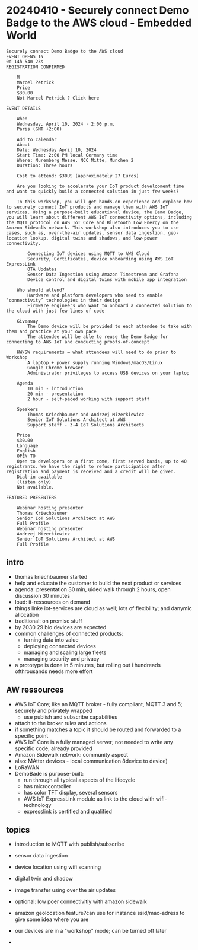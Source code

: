 # 20240410 - Securely connect Demo Badge to the AWS cloud - Embedded World

```
Securely connect Demo Badge to the AWS cloud
EVENT OPENS IN
0d 14h 54m 23s
REGISTRATION CONFIRMED

    M
    Marcel Petrick
    Price
    $30.00
    Not Marcel Petrick ? Click here

EVENT DETAILS

    When
    Wednesday, April 10, 2024 · 2:00 p.m.
    Paris (GMT +2:00)

    Add to calendar
    About
    Date: Wednesday April 10, 2024
    Start Time: 2:00 PM local Germany time
    Where: Nuremberg Messe, NCC Mitte, Munchen 2
    Duration: Three hours

    Cost to attend: $30US (approximately 27 Euros)

    Are you looking to accelerate your IoT product development time and want to quickly build a connected solution in just few weeks?

    In this workshop, you will get hands-on experience and explore how to securely connect IoT products and manage them with AWS IoT services. Using a purpose-built educational device, the Demo Badge, you will learn about different AWS IoT connectivity options, including the MQTT protocol on AWS IoT Core and Bluetooth Low Energy on the Amazon Sidewalk network. This workshop also introduces you to use cases, such as, over-the-air updates, sensor data ingestion, geo-location lookup, digital twins and shadows, and low-power connectivity.

        Connecting IoT devices using MQTT to AWS Cloud
        Security, Certificates, device onboarding using AWS IoT ExpressLink
        OTA Updates
        Sensor Data Ingestion using Amazon Timestream and Grafana
        Device control and digital twins with mobile app integration

    Who should attend?
        Hardware and platform developers who need to enable ‘connectivity’ technologies in their design
        Firmware engineers who want to onboard a connected solution to the cloud with just few lines of code

    Giveaway
        The Demo device will be provided to each attendee to take with them and practice at your own pace
        The attendee will be able to reuse the Demo Badge for connecting to AWS IoT and conducting proofs-of-concept

    HW/SW requirements – what attendees will need to do prior to Workshop
        A laptop + power supply running Windows/macOS/Linux
        Google Chrome browser
        Administrator privileges to access USB devices on your laptop

    Agenda
        10 min - introduction
        20 min - presentation
        2 hour - self-paced working with support staff

    Speakers
        Thomas Kriechbaumer and Andrzej Mizerkiewicz -
        Senior IoT Solutions Architect at AWS
        Support staff - 3-4 IoT Solutions Architects

    Price
    $30.00
    Language
    English
    OPEN TO
    Open to developers on a first come, first served basis, up to 40 registrants. We have the right to refuse participation after registration and payment is received and a credit will be given.
    Dial-in available
    (listen only)
    Not available.

FEATURED PRESENTERS

    Webinar hosting presenter
    Thomas Kriechbaumer
    Senior IoT Solutions Architect at AWS
    Full Profile
    Webinar hosting presenter
    Andrzej Mizerkiewicz
    Senior IoT Solutions Architect at AWS
    Full Profile
```

## intro
* thomas kriechbaumer started
* help and educate the customer to build the next product or services
* agenda: presentation 30 min, uided walk through 2 hours, open discussion 30 minutes
* loud: it-ressources on demand
* things linke iot-services are cloud as well; lots of flexibility; and danymic allocation
* traditional: on premise stuff
*  by 2030 29 bio devices are expected
* common challenges of connected products:
  * turning data into value
  * deploying connected devices
  * managing and scaling large fleets
  * managing security and privacy
* a prototype is done in 5 minutes, but rolling out i hundreads ofthrousands needs more effort

## AW ressources
* AWS IoT Core; like an MQTT broker - fully compliant, MQTT 3 and 5; securely and privately wrapped
  * use publish and subscribe capabilities
* attach to the broker rules and actions
* if something matches a topic it should be routed and forwarded to a specific point
* AWS IoT Core is a fully managed server; not needed to write any specific code, already provided
* Amazon Sidewalk network: community aspect
* also: MAtter devices - local communication 8device to device)
* LoRaWAN
* DemoBade is purpose-built:
  * run through all typical aspects of the lifecycle
  * has microcontroller
  * has color TFT display, several sensors
  * AWS IoT ExpressLink module as link to the cloud with wifi-technology
  * expresslink is certified and qualified

## topics
* introduction to MQTT with publish/subscribe
* sensor data ingestion
* device location using wifi scanning
* digital twin and shadow
* image transfer using over the air updates
* optional: low poer connectivitiy with amazon sidewalk


* amazon geolocation feature?can use for instance ssid/mac-adress to give some idea where you are
* our devices are in a "workshop" mode; can be turned off later
*
